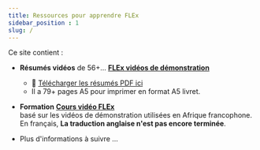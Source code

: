 ```yaml
---
title: Ressources pour apprendre FLEx
sidebar_position : 1
slug: /
---
```

Ce site contient :
- **Résumés vidéos** de 56+... 
[**FLEx vidéos de démonstration**](Video-summaries/00-Index-of-Demo-Movies.md)
   - :book: [Télécharger les résumés  PDF ici](assets/FLEx-vidsum-a5-fr.pdf)  
   - Il a 79+ pages A5 pour imprimer en format A5 livret.

- **Formation** [**Cours vidéo FLEx**](Training/FLEx-video-course-2017.md)  
    basé sur les vidéos de démonstration utilisées en Afrique francophone. En français, **La traduction anglaise n'est pas encore terminée**.

- Plus d'informations à suivre ...